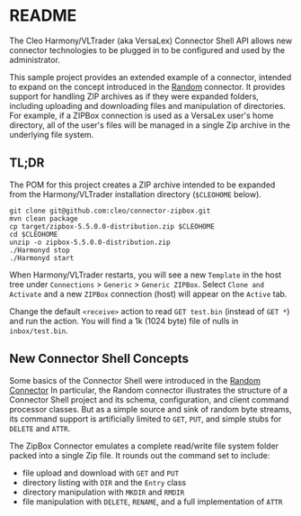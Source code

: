 # README #

The Cleo Harmony/VLTrader (aka VersaLex) Connector Shell API allows new connector
technologies to be plugged in to be configured and used by the administrator.

This sample project provides an extended example of a connector, intended to expand
on the concept introduced in the
[Random](https://github.com/cleo/connector-random/) connector.
It provides support for handling ZIP archives as if they were expanded folders,
including uploading and downloading files and manipulation of directories.
For example, if a ZIPBox connection is used as a VersaLex user's home directory,
all of the user's files will be managed in a single Zip archive in the underlying
file system.

## TL;DR ##

The POM for this project creates a ZIP archive intended to be expanded from
the Harmony/VLTrader installation directory (`$CLEOHOME` below).

```
git clone git@github.com:cleo/connector-zipbox.git
mvn clean package
cp target/zipbox-5.5.0.0-distribution.zip $CLEOHOME
cd $CLEOHOME
unzip -o zipbox-5.5.0.0-distribution.zip
./Harmonyd stop
./Harmonyd start
```

When Harmony/VLTrader restarts, you will see a new `Template` in the host tree
under `Connections` > `Generic` > `Generic ZIPBox`.  Select `Clone and Activate`
and a new `ZIPBox` connection (host) will appear on the `Active` tab.

Change the default `<receive>` action to read `GET test.bin` (instead of `GET *`)
and run the action.  You will find a 1k (1024 byte) file of nulls in `inbox/test.bin`.

## New Connector Shell Concepts ##


Some basics of the Connector Shell were introduced in the
[Random Connector](https://github.com/cleo/connector-random/)
In particular, the Random
connector illustrates the structure of a Connector Shell project and its schema,
configuration, and client command processor classes.  But as a simple source and
sink of random byte streams, its command support is artificially limited to
`GET`, `PUT`, and simple stubs for `DELETE` and `ATTR`.

The ZipBox Connector emulates a complete read/write file system folder packed into
a single Zip file.  It rounds out the command set to include:

* file upload and download with `GET` and `PUT`
* directory listing with `DIR` and the `Entry` class
* directory manipulation with `MKDIR` and `RMDIR`
* file manipulation with `DELETE`, `RENAME`, and a full implementation of `ATTR`

